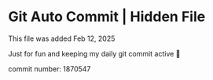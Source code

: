 # Git Auto Commit | Hidden File

This file was added Feb 12, 2025

Just for fun and keeping my daily git commit active 🤪

commit number: 1870547
